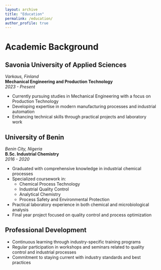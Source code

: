 ```yaml
---
layout: archive
title: "Education"
permalink: /education/
author_profile: true
---
```


# Academic Background

## Savonia University of Applied Sciences
*Varkaus, Finland*  
**Mechanical Engineering and Production Technology**  
*2023 - Present*
- Currently pursuing studies in Mechanical Engineering with a focus on Production Technology
- Developing expertise in modern manufacturing processes and industrial automation
- Enhancing technical skills through practical projects and laboratory work

## University of Benin
*Benin City, Nigeria*  
**B.Sc. Industrial Chemistry**  
*2016 - 2020*
- Graduated with comprehensive knowledge in industrial chemical processes
- Specialized coursework in:
  - Chemical Process Technology
  - Industrial Quality Control
  - Analytical Chemistry
  - Process Safety and Environmental Protection
- Practical laboratory experience in both chemical and microbiological analysis
- Final year project focused on quality control and process optimization

## Professional Development

- Continuous learning through industry-specific training programs
- Regular participation in workshops and seminars related to quality control and industrial processes
- Commitment to staying current with industry standards and best practices 